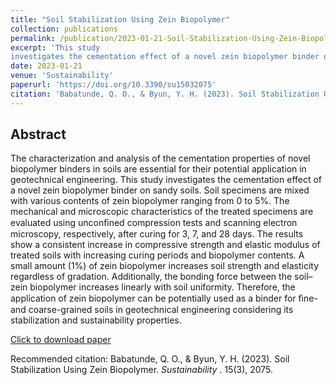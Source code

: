 ```yaml
---
title: "Soil Stabilization Using Zein Biopolymer"
collection: publications
permalink: /publication/2023-01-21-Soil-Stabilization-Using-Zein-Biopolymer
excerpt: 'This study
investigates the cementation effect of a novel zein biopolymer binder on sandy soils.'
date: 2023-01-21
venue: 'Sustainability'
paperurl: 'https://doi.org/10.3390/su15032075'
citation: 'Babatunde, Q. O., & Byun, Y. H. (2023). Soil Stabilization Using Zein Biopolymer.  <i>Sustainability </i>.  15(3), 2075.'
---
```

## Abstract

The characterization and analysis of the cementation properties of novel biopolymer
binders in soils are essential for their potential application in geotechnical engineering. This study
investigates the cementation effect of a novel zein biopolymer binder on sandy soils. Soil specimens
are mixed with various contents of zein biopolymer ranging from 0 to 5%. The mechanical and
microscopic characteristics of the treated specimens are evaluated using unconﬁned compression tests
and scanning electron microscopy, respectively, after curing for 3, 7, and 28 days. The results show
a consistent increase in compressive strength and elastic modulus of treated soils with increasing
curing periods and biopolymer contents. A small amount (1%) of zein biopolymer increases soil
strength and elasticity regardless of gradation. Additionally, the bonding force between the soil–zein
biopolymer increases linearly with soil uniformity. Therefore, the application of zein biopolymer
can be potentially used as a binder for ﬁne- and coarse-grained soils in geotechnical engineering
considering its stabilization and sustainability properties.


[Click to download paper](https://doi.org/10.3390/su15032075)

Recommended citation: Babatunde, Q. O., & Byun, Y. H. (2023). Soil Stabilization Using Zein Biopolymer.  <i>Sustainability </i>.  15(3), 2075.

